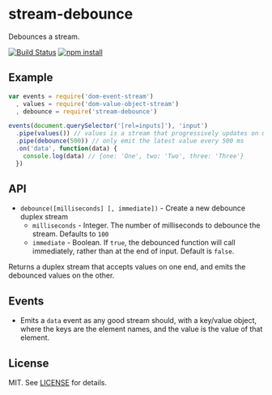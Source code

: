 # stream-debounce

Debounces a stream.

[![Build Status](http://img.shields.io/travis/fardog/stream-debounce/master.svg?style=flat)](https://travis-ci.org/fardog/stream-debounce)
[![npm install](http://img.shields.io/npm/dm/stream-debounce.svg?style=flat)](https://www.npmjs.org/package/stream-debounce)


## Example

```javascript
var events = require('dom-event-stream')
  , values = require('dom-value-object-stream')
  , debounce = require('stream-debounce')

events(document.querySelector('[rel=inputs]'), 'input')
  .pipe(values()) // values is a stream that progressively updates on user input
  .pipe(debounce(500)) // only emit the latest value every 500 ms
  .on('data', function(data) {
    console.log(data) // {one: 'One', two: 'Two', three: 'Three'}
  })
```

## API

- `debounce([milliseconds] [, immediate])` - Create a new debounce duplex stream
    - `milliseconds` - Integer. The number of milliseconds to debounce the
      stream. Defaults to `100`
    - `immediate` - Boolean. If `true`, the debounced function will call
      immediately, rather than at the end of input. Default is `false`.

Returns a duplex stream that accepts values on one end, and emits the debounced
values on the other.

## Events

- Emits a `data` event as any good stream should, with a key/value object, where
  the keys are the element names, and the value is the value of that element.

## License

MIT. See [LICENSE](./LICENSE) for details.
